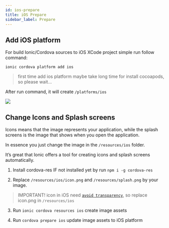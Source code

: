 ```yaml
---
id: ios-prepare
title: iOS Prepare
sidebar_label: Prepare
---
```



## Add iOS platform

For build Ionic/Cordova sources to iOS XCode project simple run follow command:

```
ionic cordova platform add ios
```

> first time add ios platform maybe take long time for install cocoapods, so please wait...

After run command, it will create `/platforms/ios`

![](/halanews-document/docs/assets/build-ios-add-platform.png)

## Change Icons and Splash screens

Icons means that the image represents your application, while the splash screens is the image that shows when you open the application.

In essence you just change the image in the `/resources/ios` folder.

It’s great that Ionic offers a tool for creating icons and splash screens automatically.

1. Install cordova-res IF not installed yet by run `npm i -g cordova-res`

2. Replace `/resources/ios/icon.png` and `/resources/splash.png` by your image.

> IMPORTANT! icon in iOS need [`avoid transparency`](https://developer.apple.com/design/human-interface-guidelines/ios/icons-and-images/app-icon/), so replace icon.png in `/resources/ios`

3. Run `ionic cordova resources ios` create image assets

4. Run `cordova prepare ios` update image assets to iOS platform